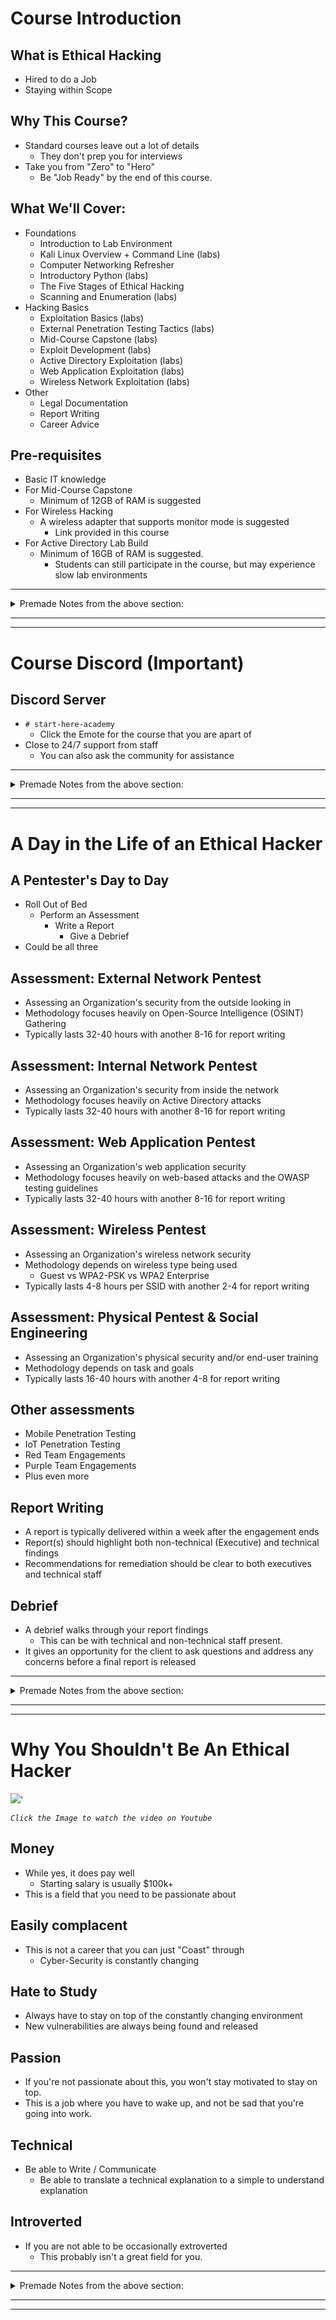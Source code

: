 # Course Introduction
## What is Ethical Hacking
- Hired to do a Job
- Staying within Scope
## Why This Course?
- Standard courses leave out a lot of details
	- They don't prep you for interviews
- Take you from "Zero" to "Hero"
	- Be "Job Ready" by the end of this course.
## What We'll Cover:
- Foundations
	- Introduction to Lab Environment
	- Kali Linux Overview + Command Line (labs)
	- Computer Networking Refresher
	- Introductory Python (labs)
	- The Five Stages of Ethical Hacking
	- Scanning and Enumeration (labs)
- Hacking Basics
	- Exploitation Basics (labs)
	- External Penetration Testing Tactics (labs)
	- Mid-Course Capstone (labs)
	- Exploit Development (labs)
	- Active Directory Exploitation (labs)
	- Web Application Exploitation (labs)
	- Wireless Network Exploitation (labs)
- Other
	- Legal Documentation
	- Report Writing
	- Career Advice
## Pre-requisites
- Basic IT knowledge
- For Mid-Course Capstone
	- Minimum of 12GB of RAM is suggested
- For Wireless Hacking
	- A wireless adapter that supports monitor mode is suggested
		- Link provided in this course
- For Active Directory Lab Build
	- Minimum of 16GB of RAM is suggested.
		- Students can still participate in the course, but may experience slow lab environments

-----
<details>
  <summary>Premade Notes from the above section: </summary>

Resources for this video:

- TCM Security Website - https://tcm-sec.com/

- The Cyber Mentor Website - https://www.thecybermentor.com/

- The Cyber Mentor Twitter - https://twitter.com/thecybermentor/

- The Cyber Mentor Twitch - https://twitch.tv/thecybermentor/

- My LinkedIn: - https://linkedin.com/in/heathadams/

</details>

-----
-----
# Course Discord (Important)
## Discord Server
- `# start-here-academy`
	- Click the Emote for the course that you are apart of
- Close to 24/7 support from staff
	- You can also ask the community for assistance

-----
<details>
  <summary>Premade Notes from the above section: </summary>

Course Discord - https://discord.gg/tcm

</details>

-----
-----
# A Day in the Life of an Ethical Hacker
## A Pentester's Day to Day
- Roll Out of Bed
	- Perform an Assessment
		- Write a Report
			- Give a Debrief
- Could be all three
## Assessment: External Network Pentest
- Assessing an Organization's security from the outside looking in
- Methodology focuses heavily on Open-Source Intelligence (OSINT) Gathering
- Typically lasts 32-40 hours with another 8-16 for report writing
## Assessment: Internal Network Pentest
- Assessing an Organization's security from inside the network
- Methodology focuses heavily on Active Directory attacks
- Typically lasts 32-40 hours with another 8-16 for report writing
## Assessment: Web Application Pentest
- Assessing an Organization's web application security
- Methodology focuses heavily on web-based attacks and the OWASP testing guidelines
- Typically lasts 32-40 hours with another 8-16 for report writing
## Assessment: Wireless Pentest
- Assessing an Organization's wireless network security
- Methodology depends on wireless type being used 
	- Guest vs WPA2-PSK vs WPA2 Enterprise
- Typically lasts 4-8 hours per SSID with another 2-4 for report writing
## Assessment: Physical Pentest & Social Engineering
- Assessing an Organization's physical security and/or end-user training
- Methodology depends on task and goals
- Typically lasts 16-40 hours with another 4-8 for report writing
## Other assessments
- Mobile Penetration Testing
- IoT Penetration Testing
- Red Team Engagements
- Purple Team Engagements
- Plus even more
## Report Writing
- A report is typically delivered within a week after the engagement ends
- Report(s) should highlight both non-technical (Executive) and technical findings
- Recommendations for remediation should be clear to both executives and technical staff
## Debrief
- A debrief walks through your report findings
	- This can be with technical and non-technical staff present.
- It gives an opportunity for the client to ask questions and address any concerns before a final report is released

-----
<details>
  <summary>Premade Notes from the above section: </summary>

No Specific Notes for this Section.

If you're reading this though, make sure you *Star* this Repository!

</details>

-----
-----
# Why You Shouldn't Be An Ethical Hacker
[![](Images/202406172341-1.png)](https://www.youtube.com/watch?v=rpm_V_88wds)'

*`Click the Image to watch the video on Youtube`*
## Money
- While yes, it does pay well
	- Starting salary is usually $100k+
- This is a field that you need to be passionate about
## Easily complacent
- This is not a career that you can just "Coast" through
	- Cyber-Security is constantly changing
## Hate to Study
- Always have to stay on top of the constantly changing environment
- New vulnerabilities are always being found and released
## Passion
- If you're not passionate about this, you won't stay motivated to stay on top.
- This is a job where you have to wake up, and not be sad that you're going into work.
## Technical
- Be able to Write / Communicate
	- Be able to translate a technical explanation to a simple to understand explanation
## Introverted
- If you are not able to be occasionally extroverted
	- This probably isn't a great field for you.

-----
<details>
  <summary>Premade Notes from the above section: </summary>

No Specific Notes for this Section.

If you're reading this though, make sure you *Star* this Repository!

</details>

-----
-----

